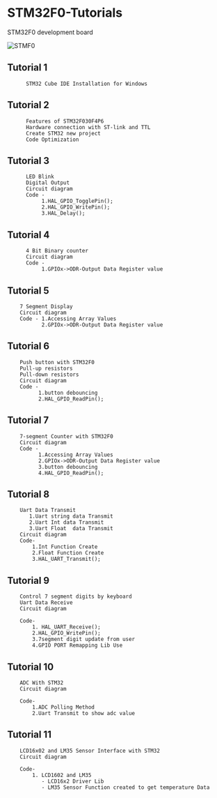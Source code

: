 # STM32F0-Tutorials

 STM32F0 development board

 ![STMF0](https://github.com/exenso/STM32F0-Tutorials/assets/165152718/6925e954-9173-48e0-bbf9-54d2a1021146)


## Tutorial 1
          STM32 Cube IDE Installation for Windows

## Tutorial 2
          Features of STM32F030F4P6
          Hardware connection with ST-link and TTL 
          Create STM32 new project 
          Code Optimization 

## Tutorial 3
          LED Blink
          Digital Output
          Circuit diagram
          Code -
               1.HAL_GPIO_TogglePin();
               2.HAL_GPIO_WritePin();
               3.HAL_Delay();
          
## Tutorial 4
          4 Bit Binary counter
          Circuit diagram
          Code -
               1.GPIOx->ODR-Output Data Register value

## Tutorial 5
        7 Segment Display
        Circuit diagram
        Code - 1.Accessing Array Values
               2.GPIOx->ODR-Output Data Register value

## Tutorial 6
        Push button with STM32F0
        Pull-up resistors 
        Pull-down resistors
        Circuit diagram
        Code -
              1.button debouncing
              2.HAL_GPIO_ReadPin();
    
## Tutorial 7
        7-segment Counter with STM32F0
        Circuit diagram
        Code -
              1.Accessing Array Values
              2.GPIOx->ODR-Output Data Register value
              3.button debouncing
              4.HAL_GPIO_ReadPin();

## Tutorial 8
        Uart Data Transmit
           1.Uart string data Transmit
           2.Uart Int data Transmit
           3.Uart Float  data Transmit
        Circuit diagram
        Code-  
            1.Int Function Create
            2.Float Function Create
            3.HAL_UART_Transmit();



## Tutorial 9

        Control 7 segment digits by keyboard
        Uart Data Receive
        Circuit diagram
        
        Code- 
            1. HAL_UART_Receive();
            2.HAL_GPIO_WritePin();
            3.7segment digit update from user
            4.GPIO PORT Remapping Lib Use




         

## Tutorial 10

        ADC With STM32
        Circuit diagram
        
        Code- 
            1.ADC Polling Method
            2.Uart Transmit to show adc value
            


## Tutorial 11

        LCD16x02 and LM35 Sensor Interface with STM32
        Circuit diagram
        
        Code- 
            1. LCD1602 and LM35 
               - LCD16x2 Driver Lib
               - LM35 Sensor Function created to get temperature Data
         
            
